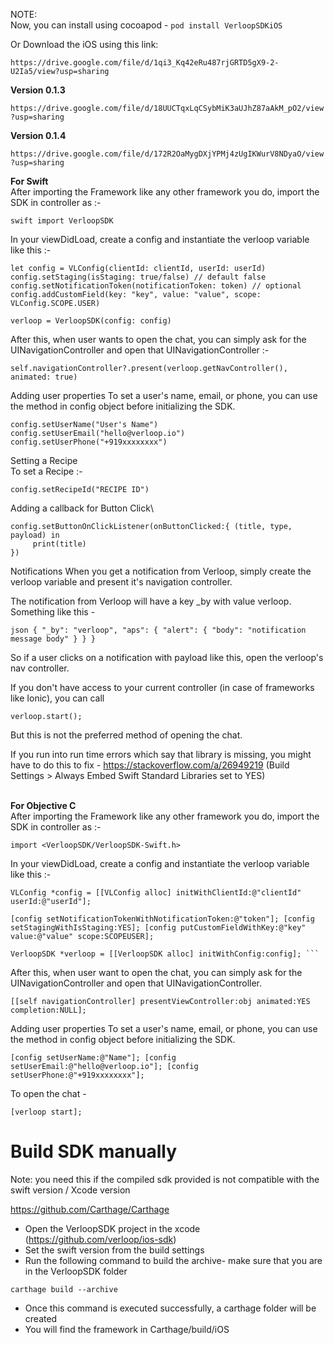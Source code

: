 NOTE:\
Now, you can install using cocoapod - `pod install VerloopSDKiOS`

Or Download the iOS using this link:

`https://drive.google.com/file/d/1qi3_Kq42eRu487rjGRTD5gX9-2-U2Ia5/view?usp=sharing`

**Version 0.1.3**

`https://drive.google.com/file/d/18UUCTqxLqCSybMiK3aUJhZ87aAkM_pO2/view?usp=sharing`

**Version 0.1.4**

`https://drive.google.com/file/d/172R2OaMygDXjYPMj4zUgIKWurV8NDyaO/view?usp=sharing`
 
**For Swift**\
After importing the Framework like any other framework you do, import the SDK in controller as :-

`swift import VerloopSDK`

In your viewDidLoad, create a config and instantiate the verloop variable like this :-

```
let config = VLConfig(clientId: clientId, userId: userId) config.setStaging(isStaging: true/false) // default false config.setNotificationToken(notificationToken: token) // optional config.addCustomField(key: "key", value: "value", scope: VLConfig.SCOPE.USER)

verloop = VerloopSDK(config: config) 
```

After this, when user wants to open the chat, you can simply ask for the UINavigationController and open that UINavigationController :-
```
self.navigationController?.present(verloop.getNavController(), animated: true)
```
Adding user properties
To set a user's name, email, or phone, you can use the method in config object before initializing the SDK.
```
config.setUserName("User's Name") config.setUserEmail("hello@verloop.io") config.setUserPhone("+919xxxxxxxx")
```
Setting a Recipe\
To set a Recipe :-
```
config.setRecipeId("RECIPE ID")
```

Adding a callback for Button Click\
```
config.setButtonOnClickListener(onButtonClicked:{ (title, type, payload) in
     print(title)
})
```

Notifications
When you get a notification from Verloop, simply create the verloop variable and present it's navigation controller.

The notification from Verloop will have a key _by with value verloop. Something like this -
```
json { "_by": "verloop", "aps": { "alert": { "body": "notification message body" } } }
```
So if a user clicks on a notification with payload like this, open the verloop's nav controller.

If you don't have access to your current controller (in case of frameworks like Ionic), you can call
```
verloop.start();
```
But this is not the preferred method of opening the chat.

If you run into run time errors which say that library is missing, you might have to do this to fix - https://stackoverflow.com/a/26949219 (Build Settings > Always Embed Swift Standard Libraries set to YES)


\
**For Objective C**\
After importing the Framework like any other framework you do, import the SDK in controller as :-

```
import <VerloopSDK/VerloopSDK-Swift.h>
```

In your viewDidLoad, create a config and instantiate the verloop variable like this :-

```
VLConfig *config = [[VLConfig alloc] initWithClientId:@"clientId" userId:@"userId"];

[config setNotificationTokenWithNotificationToken:@"token"]; [config setStagingWithIsStaging:YES]; [config putCustomFieldWithKey:@"key" value:@"value" scope:SCOPEUSER];

VerloopSDK *verloop = [[VerloopSDK alloc] initWithConfig:config]; ```
```
After this, when user want to open the chat, you can simply ask for the UINavigationController and open that UINavigationController.

```
[[self navigationController] presentViewController:obj animated:YES completion:NULL];
```
Adding user properties
To set a user's name, email, or phone, you can use the method in config object before initializing the SDK.
```
[config setUserName:@"Name"]; [config setUserEmail:@"hello@verloop.io"]; [config setUserPhone:@"+919xxxxxxxx"];

```
To open the chat -
```
[verloop start]; 
```

# Build SDK manually

Note: you need this if the compiled sdk provided is not compatible with the swift version / Xcode version

https://github.com/Carthage/Carthage


- Open the VerloopSDK project in the xcode (https://github.com/verloop/ios-sdk)
- Set the swift version from the build settings
- Run the following command to build the archive- make sure that you are in the VerloopSDK folder

`carthage build --archive`

- Once this command is executed successfully, a carthage folder will be created
- You will find the framework in Carthage/build/iOS
